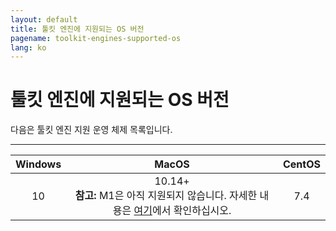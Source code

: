 ```yaml
---
layout: default
title: 툴킷 엔진에 지원되는 OS 버전
pagename: toolkit-engines-supported-os
lang: ko
---
```


# 툴킷 엔진에 지원되는 OS 버전

다음은 툴킷 엔진 지원 운영 체제 목록입니다.

----------

| Windows | MacOS | CentOS |
|:-------:|:-----:|:------:|
| 10 | 10.14+ <br>**참고:** M1은 아직 지원되지 않습니다. 자세한 내용은 [여기](https://community.shotgridsoftware.com/t/13606)에서 확인하십시오. | 7.4 |
